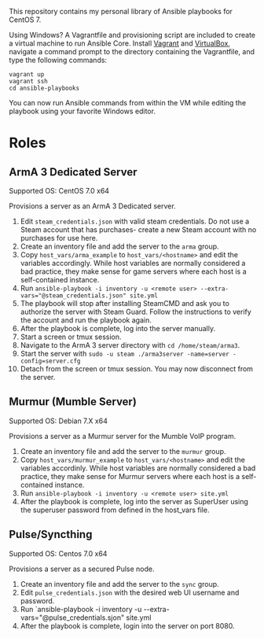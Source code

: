 This repository contains my personal library of Ansible playbooks for CentOS 7.

Using Windows? A Vagrantfile and provisioning script are included to create a virtual machine to run Ansible Core. Install [Vagrant](http://www.vagrantup.com) and [VirtualBox](https://www.virtualbox.org/), navigate a command prompt to the directory containing the Vagrantfile, and type the following commands:

    vagrant up
    vagrant ssh
    cd ansible-playbooks

You can now run Ansible commands from within the VM while editing the playbook using your favorite Windows editor.

# Roles

## ArmA 3 Dedicated Server
Supported OS: CentOS 7.0 x64

Provisions a server as an ArmA 3 Dedicated server.

1. Edit `steam_credentials.json` with valid steam credentials. Do not use a Steam account that has purchases- create a new Steam account with no purchases for use here.
1. Create an inventory file and add the server to the `arma` group.
1. Copy `host_vars/arma_example` to `host_vars/<hostname>` and edit the variables accordingly. While host variables are normally considered a bad practice, they make sense for game servers where each host is a self-contained instance.
1. Run `ansible-playbook -i inventory -u <remote user> --extra-vars="@steam_credentials.json" site.yml`
1. The playbook will stop after installing SteamCMD and ask you to authorize the server with Steam Guard. Follow the instructions to verify the account and run the playbook again.
1. After the playbook is complete, log into the server manually.
1. Start a screen or tmux session.
1. Navigate to the ArmA 3 server directory with `cd /home/steam/arma3`.
1. Start the server with `sudo -u steam ./arma3server -name=server -config=server.cfg`
1. Detach from the screen or tmux session. You may now disconnect from the server.

## Murmur (Mumble Server)
Supported OS: Debian 7.X x64

Provisions a server as a Murmur server for the Mumble VoIP program.

1. Create an inventory file and add the server to the `murmur` group.
1. Copy `host_vars/murmur_example` to `host_vars/<hostname>` and edit the variables accordinly. While host variables are normally considered a bad practice, they make sense for Murmur servers where each host is a self-contained instance.
1. Run `ansible-playbook -i inventory -u <remote user> site.yml`
1. After the playbook is complete, log into the server as SuperUser using the superuser password from defined in the host_vars file.


## Pulse/Syncthing
Supported OS: Centos 7.0 x64

Provisions a server as a secured Pulse node.

1. Create an inventory file and add the server to the `sync` group.
1. Edit `pulse_credentials.json` with the desired web UI username and password.
1. Run `ansible-playbook -i inventory -u <remote user> --extra-vars="@pulse_credentials.sjon" site.yml
1. After the playbook is complete, login into the server on port 8080.